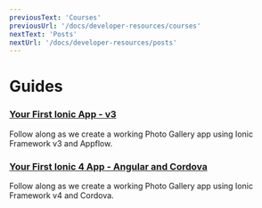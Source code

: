 ```yaml
---
previousText: 'Courses'
previousUrl: '/docs/developer-resources/courses'
nextText: 'Posts'
nextUrl: '/docs/developer-resources/posts'
---
```


# Guides

### [Your First Ionic App - v3](/docs/developer-resources/guides/first-app-v3/intro)
Follow along as we create a working Photo Gallery app using Ionic Framework v3 and Appflow.

### [Your First Ionic 4 App - Angular and Cordova](/docs/developer-resources/guides/first-app-v4/intro)
Follow along as we create a working Photo Gallery app using Ionic Framework v4 and Cordova.
